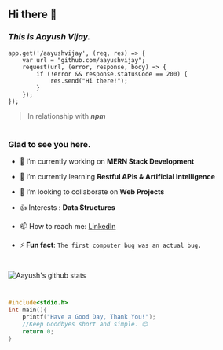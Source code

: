 ## Hi there 👋
### _This is Aayush Vijay._

```node
app.get('/aayushvijay', (req, res) => {
    var url = "github.com/aayushvijay";
    request(url, (error, response, body) => {
        if (!error && response.statusCode == 200) {
            res.send("Hi there!");
        }
    });
});
```
>In relationship with **_npm_**
#

### Glad to see you here.

- 🔭 I’m currently working on **MERN Stack Development**
- 🌱 I’m currently learning **Restful APIs & Artificial Intelligence**
- 👯 I’m looking to collaborate on **Web Projects**
- 👍 Interests : **Data Structures**
- 📫 How to reach me: [LinkedIn](https://www.linkedin.com/in/aayush-vijay-60b4b9155/)

- ⚡ **Fun fact**: 
      `The first computer bug was an actual bug.`

#

###
![Aayush's github stats](https://github-readme-stats.vercel.app/api?username=aayushvijay&show_icons=true&title_color=fff&icon_color=79ff97&text_color=9f9f9f&bg_color=151515)

#

```C
#include<stdio.h>
int main(){
    printf("Have a Good Day, Thank You!");
    //Keep Goodbyes short and simple. 😊 
    return 0;
}
```
